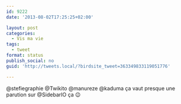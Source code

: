 ```yaml
---
id: 9222
date: '2013-08-02T17:25:25+02:00'

layout: post
categories:
  - Vis ma vie
tags:
  - tweet
format: status
publish_social: no
guid: 'http://tweets.local/?birdsite_tweet=363349833119051776'

---
```


@stefiegraphie @Twikito @manureze @kaduma ça vaut presque une parution sur @SidebarIO ça 😉